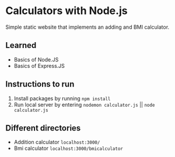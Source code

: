 # Calculators with Node.js #
Simple static website that implements an adding and BMI calculator.
## Learned ##
* Basics of Node.JS
* Basics of Express.JS
## Instructions to run ##
1. Install packages by running `npm install`
2. Run local server by entering `nodemon calculator.js` || `node calculator.js`
## Different directories ##
* Addition calculator `localhost:3000/`
* Bmi calculator `localhost:3000/bmicalculator`
